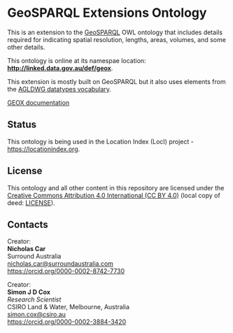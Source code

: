 # GeoSPARQL Extensions Ontology
This is an extension to the [GeoSPARQL](http://www.opengeospatial.org/standards/geosparql) OWL ontology that includes details required for indicating spatial resolution, lengths, areas, volumes, and some other details.

This ontology is online at its namespae location: **<http://linked.data.gov.au/def/geox>**.

This extension is mostly built on GeoSPARQL but it also uses elements from the [AGLDWG datatypes vocabulary](http://catalogue.linked.data.gov.au/resource/116).

[GEOX documentation](geox.md)


## Status
This ontology is being used in the Location Index (LocI) project - https://locationindex.org.


## License
This ontology and all other content in this repository are licensed under the [Creative Commons Attribution 4.0 International (CC BY 4.0)](https://creativecommons.org/licenses/by/4.0/) (local copy of deed: [LICENSE](LICENSE)).


## Contacts
Creator:  
**Nicholas Car**  
Surround Australia    
<nicholas.car@surroundaustralia.com>  
<https://orcid.org/0000-0002-8742-7730>  

Creator:  
**Simon J D Cox**  
*Research Scientist*  
CSIRO Land & Water, Melbourne, Australia  
<simon.cox@csiro.au>  
<https://orcid.org/0000-0002-3884-3420>
